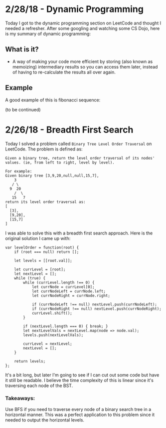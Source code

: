 # 2/28/18 - Dynamic Programming

Today I got to the dynamic programming section on LeetCode and thought I needed a refresher. After some googling and watching some CS Dojo, here is my summary of dynamic programming:

## What is it?
- A way of making your code more efficient by storing (also known as memoizing) intermediary results so you can access them later, instead of having to re-calculate the results all over again.

## Example
A good example of this is fibonacci sequence:

(to be continued)

# 2/26/18 - Breadth First Search

Today I solved a problem called `Binary Tree Level Order Traversal` on LeetCode. The problem is defined as:

```
Given a binary tree, return the level order traversal of its nodes' values. (ie, from left to right, level by level).

For example:
Given binary tree [3,9,20,null,null,15,7],
    3
   / \
  9  20
    /  \
   15   7
return its level order traversal as:
[
  [3],
  [9,20],
  [15,7]
]
```

I was able to solve this with a breadth first search approach. Here is the original solution I came up with:

```
var levelOrder = function(root) {
    if (root === null) return [];

    let levels = [[root.val]];

    let currLevel = [root];
    let nextLevel = [];
    while (true) {
        while (currLevel.length !== 0) {
            let currNode = currLevel[0];
            let currNodeLeft = currNode.left;
            let currNodeRight = currNode.right;

            if (currNodeLeft !== null) nextLevel.push(currNodeLeft);
            if (currNodeRight !== null) nextLevel.push(currNodeRight);
            currLevel.shift();
        }

        if (nextLevel.length === 0) { break; }
        let nextLevelVals = nextLevel.map(node => node.val);
        levels.push(nextLevelVals);

        currLevel = nextLevel;
        nextLevel = [];
    }

    return levels;
};
```

It's a bit long, but later I'm going to see if I can cut out some code but have it still be readable. I believe the time complexity of this is linear since it's traversing each node of the BST.

### Takeaways:
Use BFS if you need to traverse every node of a binary search tree in a horizontal manner. This was a perfect application to this problem since it needed to output the horizontal levels.
